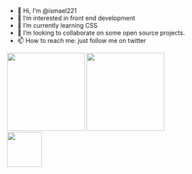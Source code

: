 - 👋 Hi, I’m @ismael221
- 👀 I’m interested in front end development
- 🌱 I’m currently learning CSS
- 💞️ I’m looking to collaborate on some open source projects.
- 📫 How to reach me: just follow me on twitter

<div>
  <img height="180em" src="https://github-readme-stats.vercel.app/api?username=ismael221&theme=dark&show_icons=true)">
  <img height="180em" src="https://github-readme-stats.vercel.app/api/top-langs/?username=ismael221&theme=dark">
</div>
<div>
<img height="80em" src="https://cdn.jsdelivr.net/gh/devicons/devicon/icons/css3/css3-plain-wordmark.svg" />
      
</div>

 
